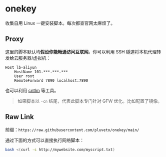 # onekey

收集自用 Linux 一键安装脚本。每次都查官网太麻烦了。

## Proxy

这里的脚本默认均**假设你能畅通访问互联网**。你可以利用 SSH 隧道将本机代理转发给云服务器/虚拟机：

```
Host lb-aliyun
    HostName 101.***.***.***
    User root
    RemoteForward 7890 localhost:7890
```

也可以利用 [cntlm](https://note.qidong.name/2018/11/cntlm-proxy/) 等工具。

> 如果脚本以 `-cn` 结尾，代表此脚本专门针对 GFW 优化。比如配置了镜像。

## Raw Link

前缀：`https://raw.githubusercontent.com/pluveto/onekey/main/`

通过下面的方式可以直接执行网络脚本：

```sh
bash <(curl -s http://mywebsite.com/myscript.txt)
```
